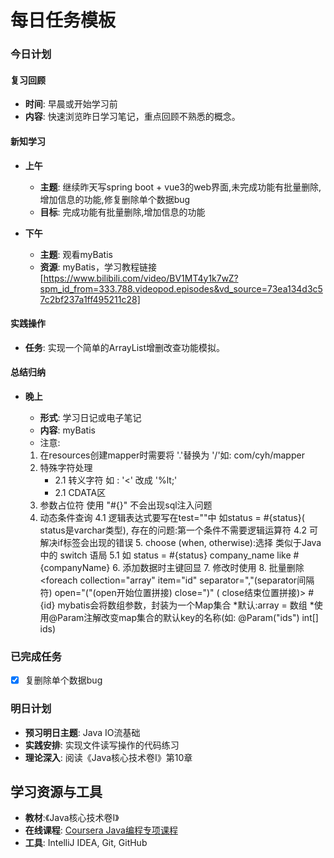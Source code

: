 # 每日任务模板

### 今日计划

#### 复习回顾

- **时间**: 早晨或开始学习前
- **内容**: 快速浏览昨日学习笔记，重点回顾不熟悉的概念。

#### 新知学习

- **上午**
    - **主题**: 继续昨天写spring boot + vue3的web界面,未完成功能有批量删除,增加信息的功能,修复删除单个数据bug
    - **目标**: 完成功能有批量删除,增加信息的功能

- **下午**
    - **主题**: 观看myBatis
    - **资源**:
      myBatis，学习教程链接[https://www.bilibili.com/video/BV1MT4y1k7wZ?spm_id_from=333.788.videopod.episodes&vd_source=73ea134d3c57c2bf237a1ff495211c28]

#### 实践操作

- **任务**: 实现一个简单的ArrayList增删改查功能模拟。

#### 总结归纳

- **晚上**
    - **形式**: 学习日记或电子笔记
    - **内容**: myBatis
    - 注意:

    1. 在resources创建mapper时需要将 '.'替换为 '/'如: com/cyh/mapper
    2. 特殊字符处理
        - 2.1 转义字符 如 : '<' 改成 '%lt;'
        - 2.1 CDATA区
    3. 参数占位符 使用 "#{}" 不会出现sql注入问题
    4. 动态条件查询
       4.1 <if test=""></if>逻辑表达式要写在test=""中 如<if test="status != null">status = #{status}</if>(
       status是varchar类型), 存在的问题:第一个条件不需要逻辑运算符
       4.2<where></where> 可解决if标签会出现的错误
        5. choose (when, otherwise):选择 类似于Java 中的 switch 语局
           5.1 如<choose><!--相当于switch--
           <when test="status != null"><!--相当于case-->
           status = #{status}
           </when>
           <when test="companyName != null and companyName !='!"> company_name like #{companyName}</when>
           </choose>
        6. 添加数据时主键回显 <insert id="add" useGeneratedKeys="true" keyProperty="id"></insert>
        7. <set></set>修改时使用
        8. 批量删除
           <foreach collection="array" item="id" separator=","(separator间隔符) open="("(open开始位置拼接) close=")" (
           close结束位置拼接)> #{id}   </foreach>
           mybatis会将数组参数，封装为一个Map集合
           *默认:array = 数组
           *使用@Param注解改变map集合的默认key的名称(如: @Param("ids") int[] ids)

### 已完成任务

- [x] 复删除单个数据bug

### 明日计划

- **预习明日主题**: Java IO流基础
- **实践安排**: 实现文件读写操作的代码练习
- **理论深入**: 阅读《Java核心技术卷I》第10章

## 学习资源与工具

- **教材**:《Java核心技术卷I》
- **在线课程**: [Coursera Java编程专项课程](https://www.coursera.org/specializations/java-programming)
- **工具**: IntelliJ IDEA, Git, GitHub
